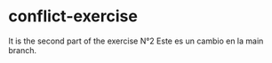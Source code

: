 # conflict-exercise

It is the second part of the exercise N°2
Este es un cambio en la main branch.
